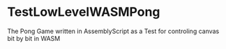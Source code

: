 # TestLowLevelWASMPong
The Pong Game written in AssemblyScript as a Test for controling canvas bit by bit in WASM
